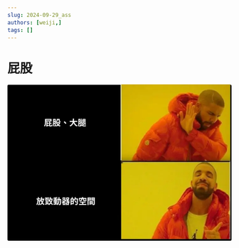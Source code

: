```yaml
---
slug: 2024-09-29_ass
authors: [weiji,]
tags: []
--- 
```


# 屁股

<head>
  <meta property="og:image" content="https://raw.githubusercontent.com/FlySkyPie/flyskypie.github.io/main/post/2024-09-29_ass/00_butt.webp" />
</head>

![](./00_butt.webp)
